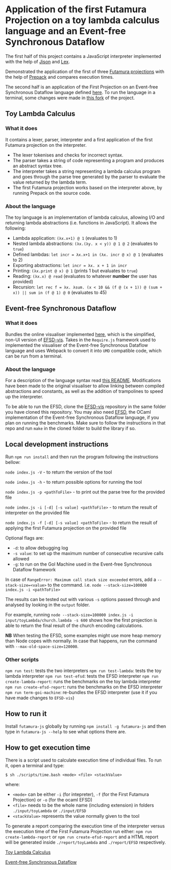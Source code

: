 # Application of the first Futamura Projection on a toy lambda calculus language and an Event-free Synchronous Dataflow

The first half of this project contains a JavaScript interpreter implemented with the help of [Jison](https://github.com/zaach/jison) and [Lex](https://github.com/aaditmshah/lexer). 

Demonstrated the application of the first of three [Futamura projections](https://en.wikipedia.org/wiki/Partial_evaluation) with the help of [Prepack](https://github.com/facebook/prepack) and compares execution times.

The second half is an application of the First Projection on an Event-free Synchronous Dataflow language defined [here](https://github.com/anonymousgithubaccount/EFSD). To run the language in a terminal, some changes were made in [this fork](https://github.com/sanduteo95/EFSD-vis) of the project.

## Toy Lambda Calculus
### What it does
It contains a lexer, parser, interpreter and a first application of the first Futamura projection on the interpreter. 
* The lexer tokenises and checks for incorrect syntax.
* The parser takes a string of code representing a program and produces an abstract syntax tree.
* The interpreter takes a string representing a lambda calculus program and goes through the parse tree generated by the parser to evaluate the value returned by the lambda term.
* The first Futamura projection works based on the interpreter above, by running Prepack on the source code.

### About the language
The toy language is an implementation of lambda calculus, allowing I/O and returning lambda abstractions (i.e. functions in JavaScript). It allows the following:

* Lambda application: `(λx.x+1) @ 1` (evaluates to 1)
* Nested lambda abstractions: `(λx.(λy. x < y)) @ 1 @ 2` (evaluates to `true`)
* Defined lambdas: `let incr = λx.x+1 in (λx. incr @ x) @ 1` (evaluates to 2)
* Exporting abstractions: `let incr = λx. x + 1 in incr`
* Printing: `(λx.print @ x) @ 1` (prints 1 but evaluates to `true`)
* Reading: `(λx.x) @ read` (evaluates to whatever **number** the user has provided)
* Recursion: `let rec f = λx. λsum. (x < 10 && (f @ (x + 1)) @ (sum + x)) || sum in (f @ 1) @ 0`  (evaluates to 45)

## Event-free Synchronous Dataflow 
### What it does
Bundles the online visualiser implemented [here](https://github.com/sanduteo95/EFSD-vis), which is the simplified, non-UI version of [EFSD-vis](https://github.com/anonymousgithubaccount/EFSD-vis). Takes in the `Require.js` framework used to implemented the visualiser of the Event-free Synchronous Dataflow language and uses Webpack to convert it into `UMD` compatible code, which can be run from a terminal.

### About the language
For a description of the language syntax read [this README](https://github.com/anonymousgithubaccount/EFSD-vis/blob/master/README.md). Modifications have been made to the original visualiser to allow linking between compiled abstractions and constants, as well as the addition of trampolines to speed up the interpreter.

To be able to run the EFSD, clone the [EFSD-vis](https://github.com/sanduteo95/EFSD-vis) repository in the same folder you have cloned this repository. You may also need [EFSD](https://github.com/anonymousgithubaccount/EFSD), the OCaml implementation of the Event-free Synchronous Dataflow language, if you plan on running the benchmarks. Make sure to follow the instructions in that repo and run `make` in the cloned folder to build the library if so.

## Local development instructions
Run `npm run install` and then run the program following the instructions bellow:

`node index.js -V` - to return the version of the tool

`node index.js -h` - to return possible options for running the tool

`node index.js -p <pathToFile>` - to print out the parse tree for the provided file

`node index.js -i [-d] [-s value] <pathToFile>` - to return the result of interpreter on the provided file

`node index.js -f [-d] [-s value] <pathToFile>` - to return the result of applying the first Futamura projection on the provided file

Optional flags are:
* `-d`: to allow debugging log
* `-s value`: to set up the maximum number of consecutive recursive calls allowed
* `-g`: to run on the GoI Machine used in the Event-free Synchronous Dataflow framework

In case of `RangeError: Maximum call stack size exceeded` errors, add a `--stack-size=<value>` to the command. 
i.e. `node --stack-size=100000 index.js -i <pathToFile>`

The results can be tested out with various `-s` options passed through and analysed by looking in the `output` folder.

For example, running `node --stack-size=100000 index.js -i input/toyLambda/church.lambda -s 600` shows how the first projection is able to return the final result of the church encoding calculations. 

**NB**
When testing the EFSD, some examples might use more heap memory than Node copes with normally. In case that happens, run the command with `--max-old-space-size=120000`.

### Other scripts
`npm run test`: tests the two interpreters
`npm run test-lambda`: tests the toy lambda interpreter
`npm run test-efsd`: tests the EFSD interpreter
`npm run create-lambda-report`: runs the benchmarks on the toy lambda interpreter
`npm run create-efsd-report`: runs the benchmarks on the EFSD interpreter
`npm run term-goi-machine`: re-bundles the EFSD interpreter (use it if you have made changes to `EFSD-vis`)

## How to run it
Install `futamura-js` globally by running `npm install -g futamura-js` and then type in `futamura-js --help` to see what options there are. 

## How to get execution time
There is a script used to calculate execution time of individual files. To run it, open a terminal and type:
```
$ sh ./scripts/time.bash <mode> <file> <stackValue>
```
where:
- `<mode>` can be either `-i` (for intepreter), `-f` (for the First Futamura Projection) or `-o` (for the ocaml EFSD)
- `<file>` needs to be the whole name (including extension) in folders `./input/toyLambda` or `./input/EFSD`
- `<stackValue>` represents the value normally given to the tool

To generate a report comparing the execution time of the interpreter versus the execution time of the First Futamura Projection run either: `npm run create-lambda-report` or `npm run create-efsd-report` and a HTML report will be generated inside `./report/toyLambda` and `./report/EFSD` respectively.

[Toy Lambda Calculus](https://git-teaching.cs.bham.ac.uk/mod-ug-proj-2018/tas458/blob/master/report/toyLambda/index.html)

[Event-free Synchronous Dataflow](https://git-teaching.cs.bham.ac.uk/mod-ug-proj-2018/tas458/blob/master/report/EFSD/index.html)